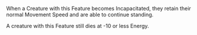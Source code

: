 When a Creature with this Feature becomes Incapacitated, they retain their normal Movement Speed and are able to continue standing.

A creature with this Feature still dies at -10 or less Energy.